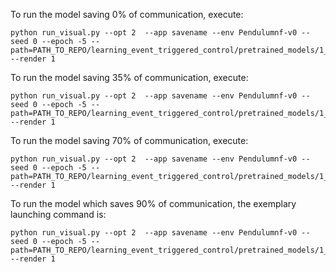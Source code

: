 To run the model saving 0% of communication, execute:
```setup
python run_visual.py --opt 2  --app savename --env Pendulumnf-v0 --seed 0 --epoch -5 --path=PATH_TO_REPO/learning_event_triggered_control/pretrained_models/1_Pendulum/0_0/ --render 1
```
To run the model saving 35% of communication, execute:
```setup
python run_visual.py --opt 2  --app savename --env Pendulumnf-v0 --seed 0 --epoch -5 --path=PATH_TO_REPO/learning_event_triggered_control/pretrained_models/1_Pendulum/0_5/ --render 1
```
To run the model saving 70% of communication, execute:
```setup
python run_visual.py --opt 2  --app savename --env Pendulumnf-v0 --seed 0 --epoch -5 --path=PATH_TO_REPO/learning_event_triggered_control/pretrained_models/1_Pendulum/1_0/ --render 1
```
To run the model which saves 90% of communication, the exemplary launching command is:
```setup
python run_visual.py --opt 2  --app savename --env Pendulumnf-v0 --seed 0 --epoch -5 --path=PATH_TO_REPO/learning_event_triggered_control/pretrained_models/1_Pendulum/5_0/ --render 1
```